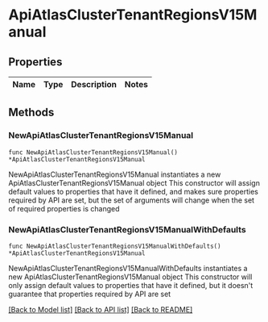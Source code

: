 # ApiAtlasClusterTenantRegionsV15Manual

## Properties

Name | Type | Description | Notes
------------ | ------------- | ------------- | -------------

## Methods

### NewApiAtlasClusterTenantRegionsV15Manual

`func NewApiAtlasClusterTenantRegionsV15Manual() *ApiAtlasClusterTenantRegionsV15Manual`

NewApiAtlasClusterTenantRegionsV15Manual instantiates a new ApiAtlasClusterTenantRegionsV15Manual object
This constructor will assign default values to properties that have it defined,
and makes sure properties required by API are set, but the set of arguments
will change when the set of required properties is changed

### NewApiAtlasClusterTenantRegionsV15ManualWithDefaults

`func NewApiAtlasClusterTenantRegionsV15ManualWithDefaults() *ApiAtlasClusterTenantRegionsV15Manual`

NewApiAtlasClusterTenantRegionsV15ManualWithDefaults instantiates a new ApiAtlasClusterTenantRegionsV15Manual object
This constructor will only assign default values to properties that have it defined,
but it doesn't guarantee that properties required by API are set


[[Back to Model list]](../README.md#documentation-for-models) [[Back to API list]](../README.md#documentation-for-api-endpoints) [[Back to README]](../README.md)


